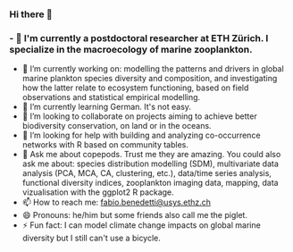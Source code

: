 ### Hi there 👋

 ### - 🔭 I'm currently a postdoctoral researcher at ETH Zürich. I specialize in the macroecology of marine zooplankton. 
 - 🔭 I’m currently working on: modelling the patterns and drivers in global marine plankton species diversity and composition, and investigating how the latter relate to ecosystem functioning, based on field observations and statistical empirical modelling.
 - 🌱 I’m currently learning German. It's not easy.
 - 👯 I’m looking to collaborate on projects aiming to achieve better biodiversity conservation, on land or in the oceans.
 - 🤔 I’m looking for help with building and analyzing co-occurrence networks with R based on community tables.
 - 💬 Ask me about copepods. Trust me they are amazing. You could also ask me about: species distribution modelling (SDM), multivariate data analysis (PCA, MCA, CA, clustering, etc.), data/time series analysis, functional diversity indices, zooplankton imaging data, mapping, data vizualisation with the ggplot2 R package.
 - 📫 How to reach me: fabio.benedetti@usys.ethz.ch 
 - 😄 Pronouns: he/him but some friends also call me the piglet.
 - ⚡ Fun fact: I can model climate change impacts on global marine diversity but I still can't use a bicycle.
